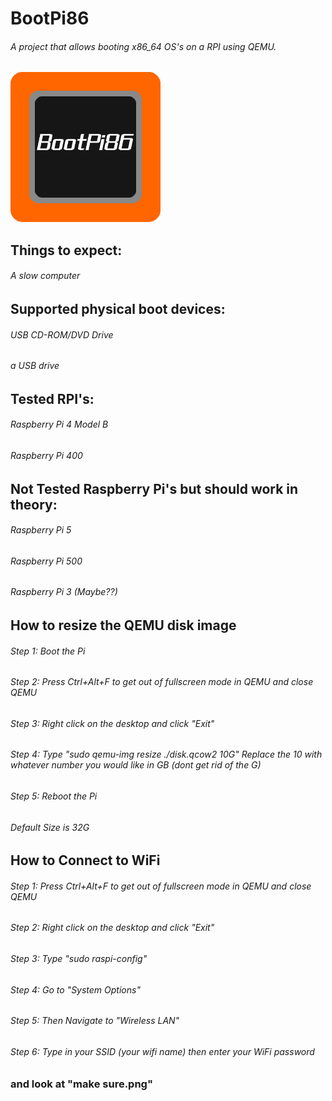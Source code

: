 # BootPi86
<h6>A project that allows booting x86_64 OS's on a RPI using QEMU.</h6>

<img src="BootPi86.png" alt="BootPi86 Logo" width="240" height="240">

<h2>Things to expect:</h2>
<h6>A slow computer</h6>


<h2>Supported physical boot devices:</h2>
<h6>USB CD-ROM/DVD Drive</h6>
<h6>a USB drive</h6>





<h2>Tested RPI's:</h2>
<h6>Raspberry Pi 4 Model B</h6>
<h6>Raspberry Pi 400</h6>


<h2>Not Tested Raspberry Pi's but should work in theory:</h2>
<h6>Raspberry Pi 5</h6>
<h6>Raspberry Pi 500</h6>
<h6>Raspberry Pi 3 (Maybe??)</h6>




<h2>How to resize the QEMU disk image</h2>
<h6>Step 1: Boot the Pi</h6>
<h6>Step 2: Press Ctrl+Alt+F to get out of fullscreen mode in QEMU and close QEMU</h6>
<h6>Step 3: Right click on the desktop and click "Exit"</h6>
<h6>Step 4: Type "sudo qemu-img resize ./disk.qcow2 10G" Replace the 10 with whatever number you would like in GB (dont get rid of the G)</h6>
<h6>Step 5: Reboot the Pi</h6>
<h6>Default Size is 32G</h6>

<h2>How to Connect to WiFi</h2>
<h6>Step 1: Press Ctrl+Alt+F to get out of fullscreen mode in QEMU and close QEMU</h6>
<h6>Step 2: Right click on the desktop and click "Exit"</h6>
<h6>Step 3: Type "sudo raspi-config"</h6>
<h6>Step 4: Go to "System Options"</h6>
<h6>Step 5: Then Navigate to "Wireless LAN"</h6>
<h6>Step 6: Type in your SSID (your wifi name) then enter your WiFi password</h6>

<h3>and look at "make sure.png"</h3>
